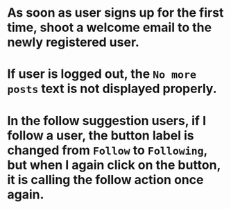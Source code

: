 # As soon as user signs up for the first time, shoot a welcome email to the newly registered user.
# If user is logged out, the `No more posts` text is not displayed properly.
# In the follow suggestion users, if I follow a user, the button label is changed from `Follow` to `Following`, but when I again click on the button, it is calling the follow action once again.